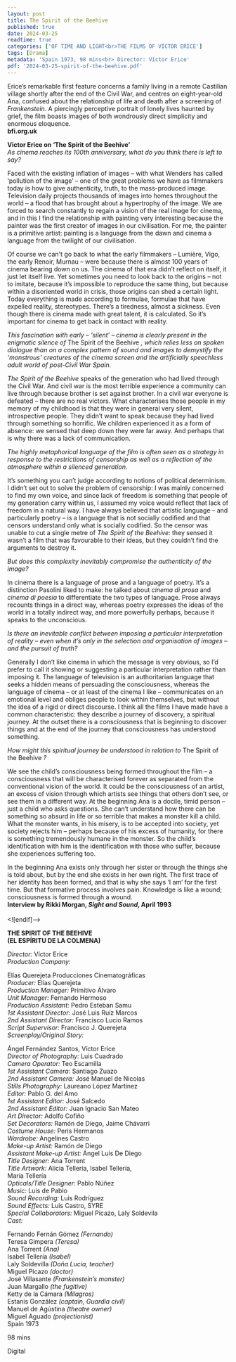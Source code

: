 ```yaml
---
layout: post
title: The Spirit of the Beehive
published: true
date: 2024-03-25
readtime: true
categories: ['OF TIME AND LIGHT<br>THE FILMS OF VÍCTOR ERICE']
tags: [Drama]
metadata: 'Spain 1973, 98 mins<br> Director: Víctor Erice'
pdf: '2024-03-25-spirit-of-the-beehive.pdf'
---
```


Erice’s remarkable first feature concerns a family living in a remote Castilian village shortly after the end of the Civil War, and centres on eight-year-old Ana, confused about the relationship of life and death after a screening of _Frankenstein_. A piercingly perceptive portrait of lonely lives haunted by grief, the film boasts images of both wondrously direct simplicity and enormous eloquence.  
**bfi.org.uk**  

**Victor Erice on ‘The Spirit of the Beehive’**  
_As cinema reaches its 100th anniversary, what do you think there is left to say?_

Faced with the existing inflation of images – with what Wenders has called ‘pollution of the image’ – one of the great problems we have as filmmakers today is how to give authenticity, truth, to the mass-produced image. Television daily projects thousands of images into homes throughout the world – a flood that has brought about a hypertrophy of the image. We are forced to search constantly to regain a vision of the real image for cinema, and in this I find the relationship with painting very interesting because the painter was the first creator of images in our civilisation. For me, the painter is a primitive artist: painting is a language from the dawn and cinema a language from the twilight of our civilisation.

Of course we can't go back to what the early filmmakers – Lumière, Vigo, the early Renoir, Murnau – were because there is almost 100 years of cinema bearing down on us. The cinema of that era didn’t reflect on itself, it just let itself live. Yet sometimes you need to look back to the origins – not to imitate, because it’s impossible to reproduce the same thing, but because within a disoriented world in crisis, those origins can shed a certain light. Today everything is made according to formulae, formulae that have expelled reality, stereotypes. There’s a tiredness, almost a sickness. Even though there is cinema made with great talent, it is calculated. So it’s important for cinema to get back in contact with reality.

_This fascination with early – ‘silent’ – cinema is clearly present in the enigmatic silence of_ The Spirit of the Beehive _, which relies less on spoken dialogue than on a complex pattern of sound and images to demystify the ‘monstrous’ creatures of the cinema screen and the artificially speechless adult world of post-Civil War Spain._

_The Spirit of the Beehive_ speaks of the generation who had lived through the Civil War. And civil war is the most terrible experience a community can live through because brother is set against brother. In a civil war everyone is defeated – there are no real victors. What characterises those people in my memory of my childhood is that they were in general very silent, introspective people. They didn’t want to speak because they had lived through something so horrific. We children experienced it as a form of absence: we sensed that deep down they were far away. And perhaps that is why there was a lack of communication.

_The highly metaphorical language of the film is often seen as a strategy in response to the restrictions of censorship as well as a reflection of the atmosphere within a silenced generation._

It’s something you can’t judge according to notions of political determinism. I didn’t set out to solve the problem of censorship: I was mainly concerned to find my own voice, and since lack of freedom is something that people of my generation carry within us, I assumed my voice would reflect that lack of freedom in a natural way. I have always believed that artistic language – and particularly poetry – is a language that is not socially codified and that censors understand only what is socially codified. So the censor was unable to cut a single metre of _The Spirit of the Beehive_: they sensed it wasn’t a film that was favourable to their ideas, but they couldn’t find the arguments to destroy it.

_But does this complexity inevitably compromise the authenticity of the image?_

In cinema there is a language of prose and a language of poetry. It’s a distinction Pasolini liked to make: he talked about _cinema di prosa_ and  _cinema di poesia_ to differentiate the two types of language. Prose always recounts things in a direct way, whereas poetry expresses the ideas of the world in a totally indirect way, and more powerfully perhaps, because it speaks to the unconscious.

_Is there an inevitable conflict between imposing a particular interpretation of reality – even when it’s only in the selection and organisation of images – and the pursuit of truth?_

Generally I don’t like cinema in which the message is very obvious, so I’d prefer to call it showing or suggesting a particular interpretation rather than imposing it. The language of television is an authoritarian language that seeks a hidden means of persuading the consciousness, whereas the language of cinema – or at least of the cinema I like – communicates on an emotional level and obliges people to look within themselves, but without the idea of a rigid or direct discourse. I think all the films I have made have a common characteristic: they describe a journey of discovery, a spiritual journey. At the outset there is a consciousness that is beginning to discover things and at the end of the journey that consciousness has understood something.

_How might this spiritual journey be understood in relation to_ The Spirit of the Beehive _?_

We see the child’s consciousness being formed throughout the film – a consciousness that will be characterised forever as separated from the conventional vision of the world. It could be the consciousness of an artist, an excess of vision through which artists see things that others don’t see, or see them in a different way. At the beginning Ana is a docile, timid person – just a child who asks questions. She can’t understand how there can be something so absurd in life or so terrible that makes a monster kill a child. What the monster wants, in his misery, is to be accepted into society, yet society rejects him – perhaps because of his excess of humanity, for there is something tremendously humane in the monster. So the child’s identification with him is the identification with those who suffer, because she experiences suffering too.

In the beginning Ana exists only through her sister or through the things she is told about, but by the end she exists in her own right. The first trace of her identity has been formed, and that is why she says ‘I am’ for the first time. But that formative process involves pain. Knowledge is like a wound; consciousness is formed through a wound.  
**Interview by Rikki Morgan, _Sight and Sound_, April 1993**  
<br>
<![endif]-->

**THE SPIRIT OF THE BEEHIVE  
(EL ESPÍRITU DE LA COLMENA)**

_Director:_ Víctor Erice  
_Production Company:_

Elías Querejeta Producciones Cinematográficas  
_Producer:_ Elías Querejeta  
_Production Manager:_ Primitivo Álvaro  
_Unit Manager:_ Fernando Hermoso  
_Production Assistant:_ Pedro Esteban Samu  
_1st Assistant Director:_ José Luis Ruíz Marcos  
_2nd Assistant Director:_ Francisco Lucio Ramos  
_Script Supervisor:_ Francisco J. Querejeta  
_Screenplay/Original Story:_

Ángel Fernández Santos, Víctor Erice  
_Director of Photography:_ Luis Cuadrado  
_Camera Operator:_ Teo Escamilla  
_1st Assistant Camera:_ Santiago Zuazo  
_2nd Assistant Camera:_ José Manuel de Nicolas  
_Stills Photography:_ Laureano López Martínez  
_Editor:_ Pablo G. del Amo  
_1st Assistant Editor:_ José Salcedo  
_2nd Assistant Editor:_ Juan Ignacio San Mateo  
_Art Director:_ Adolfo Cofiño  
_Set Decorators:_ Ramón de Diego, Jaime Chávarri  
_Costume House:_ Peris Hermanos  
_Wardrobe:_ Angelines Castro  
_Make-up Artist:_ Ramón de Diego  
_Assistant Make-up Artist:_ Ángel Luis De Diego  
_Title Designer:_ Ana Torrent  
_Title Artwork:_ Alicia Tellería, Isabel Tellería,  
María Tellería  
_Opticals/Title Designer:_ Pablo Núñez  
_Music:_ Luis de Pablo  
_Sound Recording:_ Luis Rodríguez  
_Sound Effects:_ Luis Castro, SYRE  
_Special Collaborators:_ Miguel Picazo, Laly Soldevila  
_Cast:_

Fernando Fernán Gómez _(Fernando)_  
Teresa Gimpera _(Teresa)_  
Ana Torrent _(Ana)_  
Isabel Tellería _(Isabel)_  
Laly Soldevilla _(Doña Lucia, teacher)_  
Miguel Picazo _(doctor)_  
José Villasante _(Frankenstein’s monster)_  
Juan Margallo _(the fugitive)_  
Ketty de la Cámara _(Milagros)_  
Estanis González _(captain, Guardia civil)_  
Manuel de Agústina _(theatre owner)_  
Miguel Aguado _(projectionist)_  
Spain 1973

98 mins

Digital
<!--stackedit_data:
eyJoaXN0b3J5IjpbMTA4MTkyNTkwNl19
-->